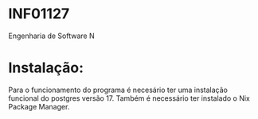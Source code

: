 # INF01127
Engenharia de Software N


# Instalação:

Para o funcionamento do programa é necesário ter uma instalação funcional do postgres versão 17.
Também é necessário ter instalado o Nix Package Manager.

